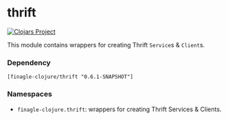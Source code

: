 # thrift

[![Clojars Project](https://img.shields.io/clojars/v/finagle-clojure/thrift.svg)](https://clojars.org/finagle-clojure/thrift)

This module contains wrappers for creating Thrift `Service`s & `Client`s.

### Dependency

    [finagle-clojure/thrift "0.6.1-SNAPSHOT"]


### Namespaces

* `finagle-clojure.thrift`: wrappers for creating Thrift Services & Clients.
